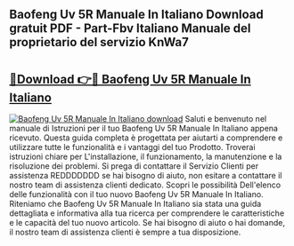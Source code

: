 ## Baofeng Uv 5R Manuale In Italiano Download gratuit PDF - Part-Fbv Italiano Manuale del proprietario del servizio KnWa7

# <h2><a href="http://dffn5b.blite.top/?on=Baofeng+Uv+5R+Manuale+In+Italiano">🔗Download 👉🔴 Baofeng Uv 5R Manuale In Italiano</a></h2>

[![Baofeng Uv 5R Manuale In Italiano download](https://i.imgur.com/lujVjoI.png)](http://dffn5b.blite.top/?on=Baofeng+Uv+5R+Manuale+In+Italiano)
Saluti e benvenuto nel manuale di Istruzioni per il tuo Baofeng Uv 5R Manuale In Italiano appena ricevuto. Questa guida completa è progettata per aiutarti a comprendere e utilizzare tutte le funzionalità e i vantaggi del tuo Prodotto. Troverai istruzioni chiare per L'installazione, il funzionamento, la manutenzione e la risoluzione dei problemi. Si prega di contattare il Servizio Clienti per assistenza REDDDDDDD se hai bisogno di aiuto, non esitare a contattare il nostro team di assistenza clienti dedicato. Scopri le possibilità Dell'elenco delle funzionalità con il tuo nuovo Baofeng Uv 5R Manuale In Italiano. Riteniamo che Baofeng Uv 5R Manuale In Italiano sia stata una guida dettagliata e informativa alla tua ricerca per comprendere le caratteristiche e le capacità del tuo nuovo articolo. Se hai bisogno di aiuto o hai domande, il nostro team di assistenza clienti è sempre a tua disposizione.
